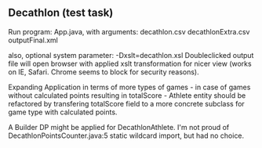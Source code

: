 ## Decathlon (test task)

Run program: 
App.java, with arguments: decathlon.csv decathlonExtra.csv outputFinal.xml

also, optional system parameter: -Dxslt=decathlon.xsl
Doubleclicked output file will open browser with applied xslt transformation for nicer view (works on IE, Safari. Chrome seems to block for security reasons).



Expanding Application in terms of more types of games - in case of games without calculated points resulting in totalScore - Athlete entity should be refactored by transfering totalScore field to a more concrete subclass for game type with calculated points.

A Builder DP might be applied for DecathlonAthlete.
I'm not proud of DecathlonPointsCounter.java:5 static wildcard import, but had no choice.